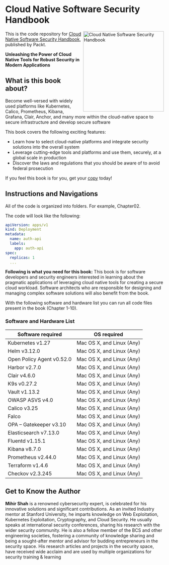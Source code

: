 # Cloud Native Software Security Handbook

<a href="https://www.packtpub.com/product/cloud-native-software-security-handbook/9781837636983"><img src="https://content.packt.com/B19675/cover_image_small.jpg" alt="Cloud Native Software Security Handbook" height="256px" align="right"></a>

This is the code repository for [Cloud Native Software Security Handbook](https://www.packtpub.com/product/cloud-native-software-security-handbook/9781837636983), published by Packt.

**Unleashing the Power of Cloud Native Tools for Robust Security in Modern Applications**

## What is this book about?
Become well-versed with widely used platforms like Kubernetes, Calico, Prometheus, Kibana, Grafana, Clair, Anchor, and many more within the cloud-native space to secure infrastructure and develop secure software

This book covers the following exciting features:
* Learn how to select cloud-native platforms and integrate security solutions into the overall system
* Leverage cutting-edge tools and platforms and use them, securely, at a global scale in production
* Discover the laws and regulations that you should be aware of to avoid federal prosecution


If you feel this book is for you, get your [copy](https://a.co/d/4qQ66IQ) today!


## Instructions and Navigations
All of the code is organized into folders. For example, Chapter02.

The code will look like the following:
```yaml
apiVersion: apps/v1 
kind: Deployment 
metadata: 
  name: auth-api 
  labels: 
    app: auth-api 
spec: 
  replicas: 1 
  ...
```

**Following is what you need for this book:**
This book is for software developers and security engineers interested in learning about the pragmatic applications of leveraging cloud native tools for creating a secure cloud workload. Software architects who are responsible for designing and managing complex software solutions will also benefit from the book.

With the following software and hardware list you can run all code files present in the book (Chapter 1-10).
### Software and Hardware List
Software required | OS required |
| ------------------------------------ | --------------------------------- |
| Kubernetes v1.27 | Mac OS X, and Linux (Any) |
| Helm v3.12.0 | Mac OS X, and Linux (Any) |
| Open Policy Agent v0.52.0 | Mac OS X, and Linux (Any) |
| Harbor v2.7.0 | Mac OS X, and Linux (Any) |
| Clair v4.6.0  | Mac OS X, and Linux (Any) |
| K9s v0.27.2  | Mac OS X, and Linux (Any) |
| Vault v1.13.2 | Mac OS X, and Linux (Any) |
| OWASP ASVS v4.0 | Mac OS X, and Linux (Any) |
| Calico v3.25  | Mac OS X, and Linux (Any) |
| Falco | Mac OS X, and Linux (Any) |
| OPA – Gatekeeper v3.10  | Mac OS X, and Linux (Any) |
| Elasticsearch v7.13.0 | Mac OS X, and Linux (Any) |
| Fluentd v1.15.1  | Mac OS X, and Linux (Any) |
| Kibana v8.7.0 | Mac OS X, and Linux (Any) |
| Prometheus v2.44.0 | Mac OS X, and Linux (Any) |
| Terraform v1.4.6  | Mac OS X, and Linux (Any) |
| Checkov v2.3.245  | Mac OS X, and Linux (Any) |

## Get to Know the Author
**Mihir Shah**
is a renowned cybersecurity expert, is celebrated for his innovative solutions and significant contributions. As an invited Industry mentor at Stanford University, he imparts knowledge on Web Exploitation, Kubernetes Exploitation, Cryptography, and Cloud Security. He usually speaks at international security conferences, sharing his research with the wider security community. He is also a fellow member of the BCS and other engineering societies, fostering a community of knowledge sharing and being a sought-after mentor and advisor for budding entrepreneurs in the security space. His research articles and projects in the security space, have received wide acclaim and are used by multiple organizations for security training & learning
